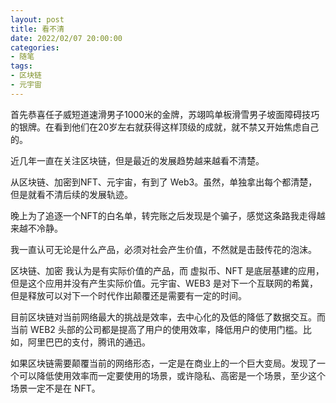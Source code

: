 ```yaml
---
layout: post
title: 看不清
date: 2022/02/07 20:00:00
categories:
- 随笔
tags:
- 区块链
- 元宇宙
---
```


首先恭喜任子威短道速滑男子1000米的金牌，苏翊鸣单板滑雪男子坡面障碍技巧的银牌。在看到他们在20岁左右就获得这样顶级的成就，就不禁又开始焦虑自己的。

近几年一直在关注区块链，但是最近的发展趋势越来越看不清楚。

从区块链、加密到NFT、元宇宙，有到了 Web3。虽然，单独拿出每个都清楚，但是就看不清后续的发展轨迹。

晚上为了追逐一个NFT的白名单，转完账之后发现是个骗子，感觉这条路我走得越来越不冷静。

我一直认可无论是什么产品，必须对社会产生价值，不然就是击鼓传花的泡沫。

区块链、加密 我认为是有实际价值的产品，而 虚拟币、NFT 是底层基建的应用，但是这个应用并没有产生实际价值。元宇宙、WEB3 是对下一个互联网的希冀，但是释放可以对下一个时代作出颠覆还是需要有一定的时间。

目前区块链对当前网络最大的挑战是效率，去中心化的及低的降低了数据交互。而当前 WEB2 头部的公司都是提高了用户的使用效率，降低用户的使用门槛。比如，阿里巴巴的支付，腾讯的通迅。

如果区块链需要颠覆当前的网络形态，一定是在商业上的一个巨大变局。发现了一个可以降低使用效率而一定要使用的场景，或许隐私、高密是一个场景，至少这个场景一定不是在 NFT。
